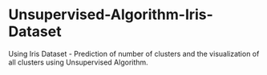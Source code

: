 # Unsupervised-Algorithm-Iris-Dataset
Using Iris Dataset - Prediction of number of clusters and the visualization of all clusters using Unsupervised Algorithm.
